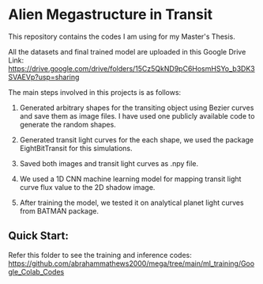 # Alien Megastructure in Transit

This repository contains the codes I am using for my Master's Thesis.

All the datasets and final trained model are uploaded in this Google Drive Link: https://drive.google.com/drive/folders/15Cz5QkND9pC6HosmHSYo_b3DK3SVAEVp?usp=sharing

The main steps involved in this projects is as follows:

1. Generated arbitrary shapes for the transiting object using Bezier curves and save them as image files. I have used one publicly available code to generate the random shapes.

2. Generated transit light curves for the each shape, we used the package EightBitTransit for this simulations.

3. Saved both images and transit light curves as .npy file.

4. We used a 1D CNN machine learning model for mapping transit light curve flux value to the 2D shadow image.

5. After training the model, we  tested it on analytical planet light curves from BATMAN package.

## Quick Start:

Refer this folder to see the training and inference codes: https://github.com/abrahammathews2000/mega/tree/main/ml_training/Google_Colab_Codes
